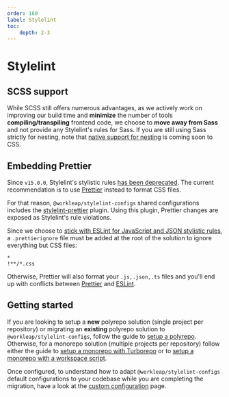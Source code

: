 ```yaml
---
order: 160
label: Stylelint
toc:
    depth: 2-3
---
```


# Stylelint

## SCSS support

While SCSS still offers numerous advantages, as we actively work on improving our build time and **minimize** the number of tools **compiling/transpiling** frontend code, we choose to **move away from Sass** and not provide any Stylelint's rules for Sass. If you are still using Sass strictly for nesting, note that [native support for nesting](https://www.w3.org/TR/css-nesting-1/) is coming soon to CSS.

## Embedding Prettier

Since `v15.0.0`, Stylelint's stylistic rules [has been deprecated](https://stylelint.io/migration-guide/to-15#deprecated-stylistic-rules). The current recommendation is to use [Prettier](https://prettier.io/) instead to format CSS files.

For that reason, `@workleap/stylelint-configs` shared configurations includes the [stylelint-prettier](https://github.com/prettier/stylelint-prettier) plugin. Using this plugin, Prettier changes are exposed as Stylelint's rule violations.

Since we choose to [stick with ESLint for JavaScript and JSON stylistic rules](../eslint/default.md#prettier), a `.prettierignore` file must be added at the root of the solution to ignore everything but CSS files:

``` .prettierignore
*
!**/*.css
```

Otherwise, Prettier will also format your `.js,.json,.ts` files and you'll end up with conflicts between [Prettier](https://prettier.io/) and [ESLint](https://eslint.org/).

## Getting started

If you are looking to setup a **new** polyrepo solution (single project per repository) or migrating an **existing** polyrepo solution to `@workleap/stylelint-configs`, follow the guide to [setup a polyrepo](setup-polyrepo.md). Otherwise, for a monorepo solution (multiple projects per repository) follow either the guide to [setup a monorepo with Turborepo](setup-monorepo/turborepo.md) or to [setup a monorepo with a workspace script](setup-monorepo/workspace-script.md).

Once configured, to understand how to adapt `@workleap/stylelint-configs` default configurations to your codebase while you are completing the migration, have a look at the [custom configuration](./custom-configuration.md) page.
